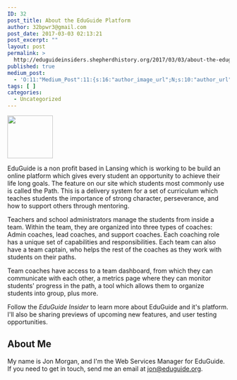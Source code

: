 ```yaml
---
ID: 32
post_title: About the EduGuide Platform
author: 32bpwr3@gmail.com
post_date: 2017-03-03 02:13:21
post_excerpt: ""
layout: post
permalink: >
  http://eduguideinsiders.shepherdhistory.org/2017/03/03/about-the-eduguide-platform/
published: true
medium_post:
  - 'O:11:"Medium_Post":11:{s:16:"author_image_url";N;s:10:"author_url";N;s:11:"byline_name";N;s:12:"byline_email";N;s:10:"cross_link";s:2:"no";s:2:"id";N;s:21:"follower_notification";s:2:"no";s:7:"license";s:19:"all-rights-reserved";s:14:"publication_id";s:12:"1dee85efe0ab";s:6:"status";s:5:"draft";s:3:"url";N;}'
tags: [ ]
categories:
  - Uncategorized
---
```

<img class="wp-image-33" src="http://eduguideinsiders.shepherdhistory.org/wp-content/uploads/2017/03/word-image.jpg" width="103" height="97" />

EduGuide is a non profit based in Lansing which is working to be build an online platform which gives every student an opportunity to achieve their life long goals. The feature on our site which students most commonly use is called the Path. This is a delivery system for a set of curriculum which teaches students the importance of strong character, perseverance, and how to support others through mentoring.

Teachers and school administrators manage the students from inside a team. Within the team, they are organized into three types of coaches: Admin coaches, lead coaches, and support coaches. Each coaching role has a unique set of capabilities and responsibilities. Each team can also have a team captain, who helps the rest of the coaches as they work with students on their paths.

Team coaches have access to a team dashboard, from which they can communicate with each other, a metrics page where they can monitor students' progress in the path, a tool which allows them to organize students into group, plus more.

Follow the <em>EduGuide Insider</em> to learn more about EduGuide and it's platform. I'll also be sharing previews of upcoming new features, and user testing opportunities.
<h2>About Me</h2>
My name is Jon Morgan, and I'm the Web Services Manager for EduGuide. If you need to get in touch, send me an email at <a href="mailto:jon@eduguide.org">jon@eduguide.org</a>.